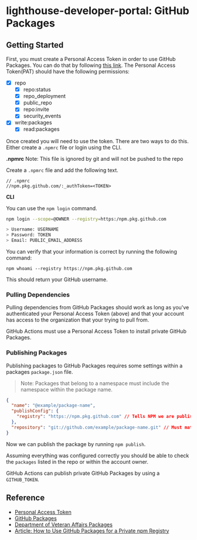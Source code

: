 # lighthouse-developer-portal: GitHub Packages

## Getting Started

First, you must create a Personal Access Token in order to use GitHub Packages. You can do that by following [this link](https://docs.github.com/en/authentication/keeping-your-account-and-data-secure/creating-a-personal-access-token). The Personal Access Token(PAT) should have the following permissions:

- [x] repo
  - [x] repo:status
  - [x] repo_deployment
  - [x] public_repo
  - [x] repo:invite
  - [x] security_events
- [x] write:packages
  - [x] read:packages

Once created you will need to use the token. There are two ways to do this. Either create a `.npmrc` file or login using the CLI.

**.npmrc** Note: This file is ignored by git and will not be pushed to the repo

Create a `.npmrc` file and add the following text.

```
// .npmrc
//npm.pkg.github.com/:_authToken=<TOKEN>
```

**CLI**

You can use the `npm login` command.

```bash
npm login --scope=@OWNER --registry=https:/npm.pkg.github.com

> Username: USERNAME
> Password: TOKEN
> Email: PUBLIC_EMAIL_ADDRESS
```

You can verify that your information is correct by running the following command:

`npm whoami --registry https://npm.pkg.github.com`

This should return your GitHub username.

### Pulling Dependencies

Pulling dependencies from GitHub Packages should work as long as you've authenticated your Personal Access Token (above) and that your account has access to the organization that your trying to pull from.

GitHub Actions must use a Personal Access Token to install private GitHub Packages.

### Publishing Packages

Publishing packages to GitHub Packages requires some settings within a packages `package.json` file.

> Note: Packages that belong to a namespace must include the namespace within the package name.

```json
{
  "name": "@example/package-name",
  "publishConfig": {
    "registry": "https://npm.pkg.github.com" // Tells NPM we are publishing to the GitHub Registry
  },
  "repository": "git://github.com/example/package-name.git" // Must match the URL of the repository
}
```

Now we can publish the package by running `npm publish`.

Assuming everything was configured correctly you should be able to check the `packages` listed in the repo or within the account owner.

GitHub Actions can publish private GitHub Packages by using a `GITHUB_TOKEN`.

## Reference

- [Personal Access Token](https://docs.github.com/en/authentication/keeping-your-account-and-data-secure/creating-a-personal-access-token)
- [GitHub Packages](https://docs.github.com/en/packages/learn-github-packages/introduction-to-github-packages#authenticating-to-github-packages)
- [Department of Veteran Affairs Packages](https://github.com/orgs/department-of-veterans-affairs/packages)
- [Article: How to Use GitHub Packages for a Private npm Registry](https://spencerjones.blog/github-packages-private-npm/)
